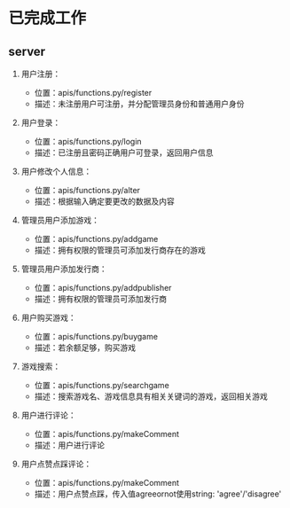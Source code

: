 # 已完成工作
## server

1. 用户注册：
   - 位置：apis/functions.py/register
   - 描述：未注册用户可注册，并分配管理员身份和普通用户身份

2. 用户登录：
   - 位置：apis/functions.py/login
   - 描述：已注册且密码正确用户可登录，返回用户信息

3. 用户修改个人信息：
   - 位置：apis/functions.py/alter
   - 描述：根据输入确定要更改的数据及内容

4. 管理员用户添加游戏：
   - 位置：apis/functions.py/addgame
   - 描述：拥有权限的管理员可添加发行商存在的游戏

5. 管理员用户添加发行商：
   - 位置：apis/functions.py/addpublisher
   - 描述：拥有权限的管理员可添加发行商

6. 用户购买游戏：
   - 位置：apis/functions.py/buygame
   - 描述：若余额足够，购买游戏

7. 游戏搜索：
   - 位置：apis/functions.py/searchgame
   - 描述：搜索游戏名、游戏信息具有相关关键词的游戏，返回相关游戏

8. 用户进行评论：
   - 位置：apis/functions.py/makeComment
   - 描述：用户进行评论

9. 用户点赞点踩评论：
   - 位置：apis/functions.py/makeComment
   - 描述：用户点赞点踩，传入值agreeornot使用string: 'agree'/'disagree'
